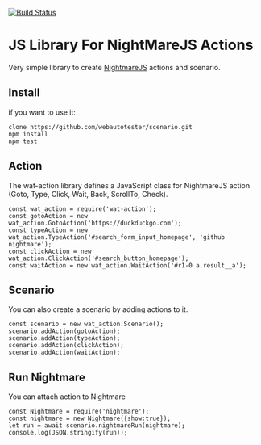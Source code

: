 [![Build Status](https://travis-ci.org/webautotester/scenario.svg?branch=master)](https://travis-ci.org/webautotester/scenario)

JS Library For NightMareJS Actions
==================================

Very simple library to create [NightmareJS](https://github.com/segmentio/nightmare) actions and scenario.


Install
-------

if you want to use it:

    clone https://github.com/webautotester/scenario.git
    npm install
    npm test




Action
------

The wat-action library defines a JavaScript class for NightmareJS action (Goto, Type, Click, Wait, Back, ScrollTo, Check).

    const wat_action = require('wat-action');
    const gotoAction = new wat_action.GotoAction('https://duckduckgo.com');
    const typeAction = new wat_action.TypeAction('#search_form_input_homepage', 'github nightmare');
    const clickAction = new wat_action.ClickAction('#search_button_homepage');
    const waitAction = new wat_action.WaitAction('#r1-0 a.result__a');


Scenario
--------

You can also create a scenario by adding actions to it.

    const scenario = new wat_action.Scenario();
    scenario.addAction(gotoAction);
    scenario.addAction(typeAction);
    scenario.addAction(clickAction);
    scenario.addAction(waitAction);


Run Nightmare 
------------

You can attach action to Nightmare

    const Nightmare = require('nightmare');	
    const nightmare = new Nightmare({show:true});
    let run = await scenario.nightmareRun(nightmare);
	console.log(JSON.stringify(run));

